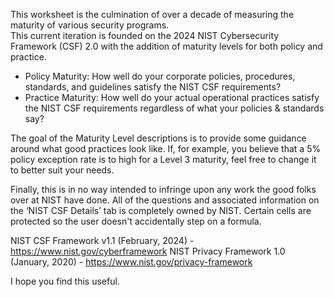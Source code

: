 This worksheet is the culmination of over a decade of measuring the maturity of various security programs.  
This current iteration is founded on the 2024 NIST Cybersecurity Framework (CSF) 2.0 with the addition of maturity levels for both policy and practice.

* Policy Maturity: How well do your corporate policies, procedures, standards, and guidelines satisfy the NIST CSF requirements?
* Practice Maturity: How well do your actual operational practices satisfy the NIST CSF requirements regardless of what your policies & standards say?

The goal of the Maturity Level descriptions is to provide some guidance around what good practices look like.  If, for example, you believe that a 5% policy exception rate is to high for a Level 3 maturity, feel free to change it to better suit your needs. 

Finally, this is in no way intended to infringe upon any work the good folks over at NIST have done.  All of the questions and associated information on the ‘NIST CSF Details’ tab is completely owned by NIST. Certain cells are protected so the user doesn't accidentally step on a formula.  

NIST CSF Framework v1.1 (February, 2024) - https://www.nist.gov/cyberframework
NIST Privacy Framework 1.0 (January, 2020) - https://www.nist.gov/privacy-framework

I hope you find this useful.
